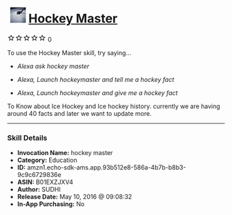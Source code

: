 # &nbsp;<img src="skill_icon" alt="Hockey Master icon" width="36"> [Hockey Master](http://alexa.amazon.com/#skills/amzn1.echo-sdk-ams.app.93b512e8-586a-4b7b-b8b3-9c9c6729836e)
![0 stars](../../images/ic_star_border_black_18dp_1x.png)![0 stars](../../images/ic_star_border_black_18dp_1x.png)![0 stars](../../images/ic_star_border_black_18dp_1x.png)![0 stars](../../images/ic_star_border_black_18dp_1x.png)![0 stars](../../images/ic_star_border_black_18dp_1x.png) 0

To use the Hockey Master skill, try saying...

* *Alexa ask hockey master*

* *Alexa, Launch hockeymaster and tell me a hockey fact*

* *Alexa, Launch hockeymaster and give me a  hockey fact*

To Know about Ice Hockey and Ice hockey history.  currently we are having around 40 facts and later we want to update more.

***

### Skill Details

* **Invocation Name:** hockey master
* **Category:** Education
* **ID:** amzn1.echo-sdk-ams.app.93b512e8-586a-4b7b-b8b3-9c9c6729836e
* **ASIN:** B01EXZJXV4
* **Author:** SUDHI
* **Release Date:** May 10, 2016 @ 09:08:32
* **In-App Purchasing:** No
